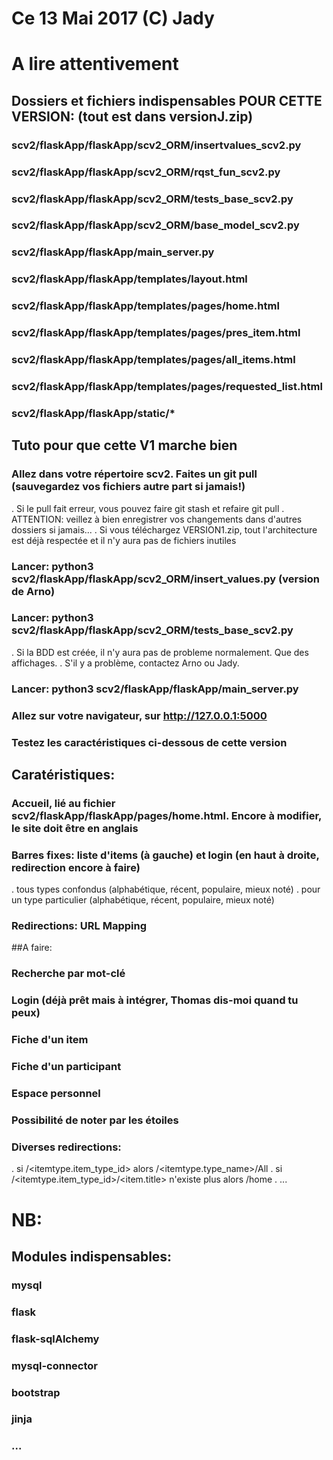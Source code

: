 # Ce 13 Mai 2017 (C) Jady
# A lire attentivement 

## Dossiers et fichiers indispensables POUR CETTE VERSION: (tout est dans versionJ.zip)
### scv2/flaskApp/flaskApp/scv2_ORM/insertvalues_scv2.py
### scv2/flaskApp/flaskApp/scv2_ORM/rqst_fun_scv2.py
### scv2/flaskApp/flaskApp/scv2_ORM/tests_base_scv2.py
### scv2/flaskApp/flaskApp/scv2_ORM/base_model_scv2.py
### scv2/flaskApp/flaskApp/main_server.py
### scv2/flaskApp/flaskApp/templates/layout.html
### scv2/flaskApp/flaskApp/templates/pages/home.html
### scv2/flaskApp/flaskApp/templates/pages/pres_item.html
### scv2/flaskApp/flaskApp/templates/pages/all_items.html
### scv2/flaskApp/flaskApp/templates/pages/requested_list.html
### scv2/flaskApp/flaskApp/static/*


## Tuto pour que cette V1 marche bien
### Allez dans votre répertoire scv2. Faites un git pull (sauvegardez vos fichiers autre part si jamais!)
. Si le pull fait erreur, vous pouvez faire git stash et refaire git pull
. ATTENTION: veillez à bien enregistrer vos changements dans d'autres dossiers si jamais...
. Si vous téléchargez VERSION1.zip, tout l'architecture est déjà respectée et il n'y aura pas de fichiers inutiles
### Lancer: python3 scv2/flaskApp/flaskApp/scv2_ORM/insert_values.py (version de Arno)
### Lancer: python3 scv2/flaskApp/flaskApp/scv2_ORM/tests_base_scv2.py
. Si la BDD est créée, il n'y aura pas de probleme normalement. Que des affichages.
. S'il y a problème, contactez Arno ou Jady.
### Lancer: python3 scv2/flaskApp/flaskApp/main_server.py
### Allez sur votre navigateur, sur http://127.0.0.1:5000
### Testez les caractéristiques ci-dessous de cette version


## Caratéristiques:
### Accueil, lié au fichier scv2/flaskApp/flaskApp/pages/home.html. Encore à modifier, le site doit être en anglais
### Barres fixes: liste d'items (à gauche) et login (en haut à droite, redirection encore à faire)
. tous types confondus (alphabétique, récent, populaire, mieux noté)
. pour un type particulier (alphabétique, récent, populaire, mieux noté)
### Redirections: URL Mapping

##A faire:
### Recherche par mot-clé
### Login (déjà prêt mais à intégrer, Thomas dis-moi quand tu peux)
### Fiche d'un item
### Fiche d'un participant
### Espace personnel
### Possibilité de noter par les étoiles
### Diverses redirections:
. si /<itemtype.item_type_id> alors /<itemtype.type_name>/All
. si /<itemtype.item_type_id>/<item.title> n'existe plus alors /home
. ...


# NB:
## Modules indispensables:
### mysql
### flask
### flask-sqlAlchemy
### mysql-connector
### bootstrap
### jinja
### ...
